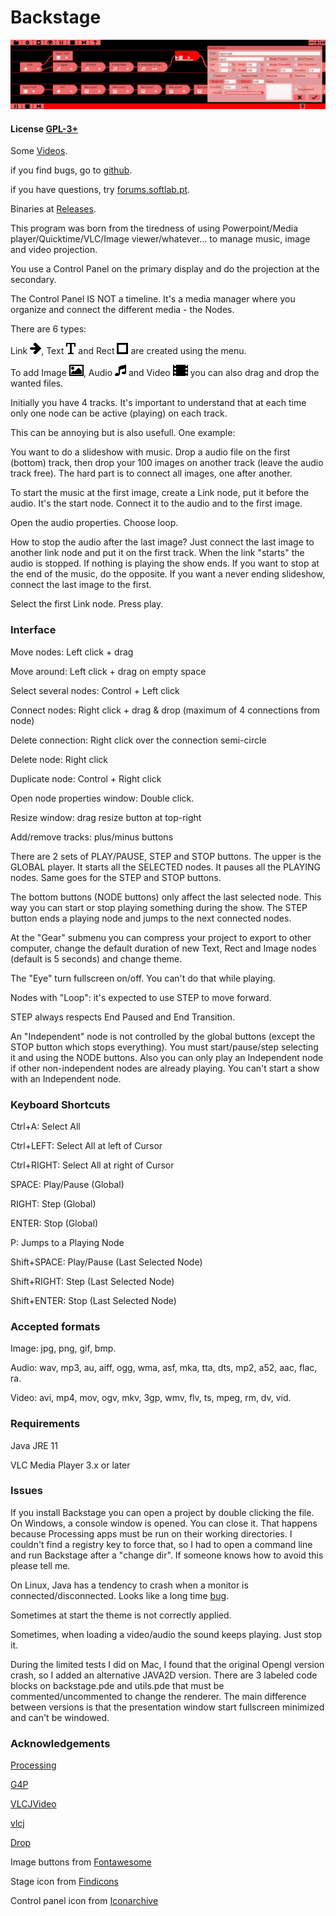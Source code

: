 # Backstage

![Screenshot](screenshot.jpg)

#### License [GPL-3+](LICENSE)

Some [Videos](https://www.youtube.com/channel/UCQ6gAS_r49hooE0dBdEfLDw).

if you find bugs, go to [github](https://github.com/linux-man/backstage/issues).

if you have questions, try [forums.softlab.pt](http://forums.softlab.pt).

Binaries at [Releases](https://github.com/linux-man/backstage/releases).

This program was born from the tiredness of using Powerpoint/Media player/Quicktime/VLC/Image viewer/whatever... to manage music, image and video projection.

You use a Control Panel on the primary display and do the projection at the secondary.

The Control Panel IS NOT a timeline. It's a media manager where you organize and connect the different media - the Nodes.

There are 6 types:

Link ![Arrow](backstage/data/link.png), Text ![T](backstage/data/text.png) and Rect ![Square](backstage/data/rect.png) are created using the menu.

To add Image ![Image](backstage/data/picture.png), Audio ![Audio](backstage/data/audio.png) and Video ![Video](backstage/data/media.png) you can also drag and drop the wanted files.

Initially you have 4 tracks. It's important to understand that at each time only one node can be active (playing) on each track.

This can be annoying but is also usefull. One example:

You want to do a slideshow with music. Drop a audio file on the first (bottom) track, then drop your 100 images on another track (leave the audio track free). The hard part is to connect all images, one after another.

To start the music at the first image, create a Link node, put it before the audio. It's the start node. Connect it to the audio and to the first image.

Open the audio properties. Choose loop.

How to stop the audio after the last image? Just connect the last image to another link node and put it on the first track. When the link "starts" the audio is stopped. If nothing is playing the show ends. If you want to stop at the end of the music, do the opposite. If you want a never ending slideshow, connect the last image to the first.

Select the first Link node. Press play.

### Interface

Move nodes: Left click + drag

Move around: Left click + drag on empty space

Select several nodes: Control + Left click

Connect nodes: Right click + drag & drop (maximum of 4 connections from node)

Delete connection: Right click over the connection semi-circle

Delete node: Right click

Duplicate node: Control + Right click

Open node properties window: Double click.

Resize window: drag resize button at top-right

Add/remove tracks: plus/minus buttons

There are 2 sets of PLAY/PAUSE, STEP and STOP buttons. The upper is the GLOBAL player. It starts all the SELECTED nodes. It pauses all the PLAYING nodes. Same goes for the STEP and STOP buttons.

The bottom buttons (NODE buttons) only affect the last selected node. This way you can start or stop playing something during the show. The STEP button ends a playing node and jumps to the next connected nodes.

At the "Gear" submenu you can compress your project to export to other computer, change the default duration of new Text, Rect and Image nodes (default is 5 seconds) and change theme.

The "Eye" turn fullscreen on/off. You can't do that while playing.

Nodes with "Loop": it's expected to use STEP to move forward.

STEP always respects End Paused and End Transition.

An "Independent" node is not controlled by the global buttons (except the STOP button which stops everything). You must start/pause/step selecting it and using the NODE buttons. Also you can only play an Independent node if other non-independent nodes are already playing. You can't start a show with an Independent node.

### Keyboard Shortcuts

Ctrl+A: Select All

Ctrl+LEFT: Select All at left of Cursor

Ctrl+RIGHT: Select All at right of Cursor

SPACE: Play/Pause (Global)

RIGHT: Step (Global)

ENTER: Stop (Global)

P: Jumps to a Playing Node

Shift+SPACE: Play/Pause (Last Selected Node)

Shift+RIGHT: Step (Last Selected Node)

Shift+ENTER: Stop (Last Selected Node)

### Accepted formats

Image: jpg, png, gif, bmp.

Audio: wav, mp3, au, aiff, ogg, wma, asf, mka, tta, dts, mp2, a52, aac, flac, ra.

Video: avi, mp4, mov, ogv, mkv, 3gp, wmv, flv, ts, mpeg, rm, dv, vid.

### Requirements

Java JRE 11

VLC Media Player 3.x or later

### Issues

If you install Backstage you can open a project by double clicking the file. On Windows, a console window is opened. You can close it. That happens because Processing apps must be run on their working directories. I couldn't find a registry key to force that, so I had to open a command line and run Backstage after a "change dir". If someone knows how to avoid this please tell me.

On Linux, Java has a tendency to crash when a monitor is connected/disconnected. Looks like a long time [bug](https://www.google.pt/search?q=sun.awt.image.BufImgSurfaceData+cannot+be+cast+to+sun.java2d.xr.XRSurfaceData).

Sometimes at start the theme is not correctly applied.

Sometimes, when loading a video/audio the sound keeps playing. Just stop it.

During the limited tests I did on Mac, I found that the original Opengl version crash, so I added an alternative JAVA2D version.
There are 3 labeled code blocks on backstage.pde and utils.pde that must be commented/uncommented to change the renderer.
The main difference between versions is that the presentation window start fullscreen minimized and can't be windowed.

### Acknowledgements

[Processing](https://processing.org/)

[G4P](http://www.lagers.org.uk/g4p/)

[VLCJVideo](https://github.com/linux-man/VLCJVideo)

[vlcj](https://github.com/caprica/vlcj)

[Drop](http://transfluxus.github.io/drop/)

Image buttons from [Fontawesome](http://fontawesome.io/)

Stage icon from [Findicons](http://findicons.com)

Control panel icon from [Iconarchive](http://www.iconarchive.com)

